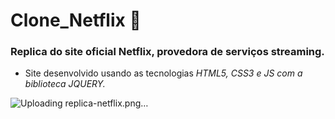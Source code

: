 # Clone_Netflix :popcorn:

  
 
### Replica do site oficial Netflix, provedora de serviços streaming.

- Site desenvolvido usando as tecnologias *HTML5, CSS3 e JS com a biblioteca JQUERY.*

![Uploading replica-netflix.png…]()